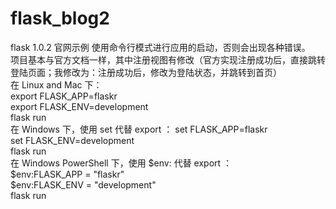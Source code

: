 # flask_blog2
flask 1.0.2 官网示例
使用命令行模式进行应用的启动，否则会出现各种错误。                                                                                             
项目基本与官方文档一样，其中注册视图有修改（官方实现注册成功后，直接跳转登陆页面；我修改为：注册成功后，修改为登陆状态，并跳转到首页）                 
在 Linux and Mac 下：                                                                                                                      
export FLASK_APP=flaskr                                                                                                                   
export FLASK_ENV=development                                                                                                               
flask run                                                                                                                                 
在 Windows 下，使用 set 代替 export ：
set FLASK_APP=flaskr                                                                                                                       
set FLASK_ENV=development                                                                                                                 
flask run                                                                                                                                 
在 Windows PowerShell 下，使用 $env: 代替 export ：                                                                                         
$env:FLASK_APP = "flaskr"                                                                                                                 
$env:FLASK_ENV = "development"                                                                                                             
flask run
